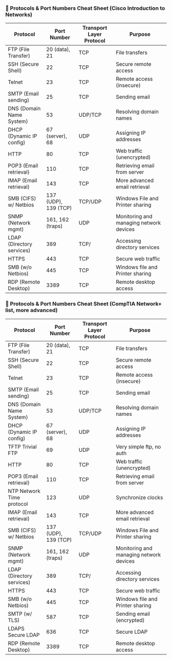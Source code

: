 ### 🧠 Protocols & Port Numbers Cheat Sheet (Cisco Introduction to Networks)

| **Protocol**               | **Port Number** | **Transport Layer Protocol** | **Purpose**                                      |
|---------------------------|-----------------|-------------------------------|--------------------------------------------------|
| FTP (File Transfer)       | 20 (data), 21   | TCP                           | File transfers                                   |
| SSH (Secure Shell)        | 22              | TCP                           | Secure remote access                             |
| Telnet                    | 23              | TCP                           | Remote access (insecure)                         |
| SMTP (Email sending)      | 25              | TCP                           | Sending email                                    |
| DNS (Domain Name System)  | 53              | UDP/TCP                       | Resolving domain names                           |
| DHCP (Dynamic IP config)  | 67 (server), 68 | UDP                           | Assigning IP addresses                           |
| HTTP                      | 80              | TCP                           | Web traffic (unencrypted)                        |
| POP3 (Email retrieval)    | 110             | TCP                           | Retrieving email from server                     |
| IMAP (Email retrieval)    | 143             | TCP                           | More advanced email retrieval                    |
| SMB (CIFS) w/ Netbios     | 137 (UDP), 139 (TCP)| TCP/UDP                   | Windows File and Printer sharing                 |
| SNMP (Network mgmt)       | 161, 162 (traps)| UDP                           | Monitoring and managing network devices          |
| LDAP (Directory services) | 389             | TCP/                          | Accessing directory services                     |
| HTTPS                     | 443             | TCP                           | Secure web traffic                               |
| SMB (w/o Netbios)         | 445             | TCP                           | Windows file and Printer sharing                 |
| RDP (Remote Desktop)      | 3389            | TCP                           | Remote desktop access                            |



### 🧠 Protocols & Port Numbers Cheat Sheet (CompTIA Network+ list, more advanced)
| **Protocol**               | **Port Number** | **Transport Layer Protocol** | **Purpose**                                      |
|---------------------------|-----------------|-------------------------------|--------------------------------------------------|
| FTP (File Transfer)       | 20 (data), 21   | TCP                           | File transfers                                   |
| SSH (Secure Shell)        | 22              | TCP                           | Secure remote access                             |
| Telnet                    | 23              | TCP                           | Remote access (insecure)                         |
| SMTP (Email sending)      | 25              | TCP                           | Sending email                                    |
| DNS (Domain Name System)  | 53              | UDP/TCP                       | Resolving domain names                           |
| DHCP (Dynamic IP config)  | 67 (server), 68 | UDP                           | Assigning IP addresses                           |
| TFTP Trivial FTP          | 69              | UDP                           | Very simple ftp, no auth                         |
| HTTP                      | 80              | TCP                           | Web traffic (unencrypted)                        |
| POP3 (Email retrieval)    | 110             | TCP                           | Retrieving email from server                     |
| NTP Network Time protocol | 123             | UDP                           | Synchronize clocks                               |
| IMAP (Email retrieval)    | 143             | TCP                           | More advanced email retrieval                    |
| SMB (CIFS) w/ Netbios     | 137 (UDP), 139 (TCP)| TCP/UDP                   | Windows File and Printer sharing                 |
| SNMP (Network mgmt)       | 161, 162 (traps)| UDP                           | Monitoring and managing network devices          |
| LDAP (Directory services) | 389             | TCP/                          | Accessing directory services                     |
| HTTPS                     | 443             | TCP                           | Secure web traffic                               |
| SMB (w/o Netbios)         | 445             | TCP                           | Windows file and Printer sharing                 |
| SMTP (w/ TLS)             | 587             | TCP                           | Sending email (encrypted)                        |
| LDAPS Secure LDAP         | 636             | TCP                           | Secure LDAP                                      |
| RDP (Remote Desktop)      | 3389            | TCP                           | Remote desktop access                            |
